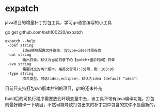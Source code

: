 # expatch
java项目的增量补丁打包工具，学习go语言编写的小工具

go get github.com/bsh100220/expatch

```
expatch --help
 -conf string
        idea模块配置文件路径，当type=idea时候有效  
 -out string
        输出目录，默认为当前目录下的【patch+当前时间】目录
 -svn string
        需要对比的两个版本，用英文冒号(:)分隔，例：100:95
 -type string
        项目类型，可选(idea,eclipse)，默认为idea (default "idea")
```

目前只支持打包svn版本控制的项目，git的还未补充

build后的可执行程序需要放到环境变量中去，该工具不带有java编译功能，打包前最好编译一下项目，不然可能导致打包出来的补丁包中包含的文件不是最新的。
